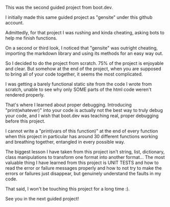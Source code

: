 This was the second guided project from boot.dev.

I initially made this same guided project as "gensite" under this github account.

Admittedly, for that project I was rushing and kinda cheating, asking bots to help me finish functions.

On a second or third look, I noticed that "gensite" was outright cheating, importing the markdown library and using its methods for an easy way out.


So I decided to do the project from scratch. 75% of the project is enjoyable and clear. But somehow at the end of the project, when you are supposed to 
bring all of your code together, it seems the most complicated.

I was getting a barely functional static site from the code I wrote from scratch, unable to see why only SOME parts of the html code weren't rendered properly.

That's where I learned about proper debugging. Introducing "print(whatever)" into your code is actually not the best way to truly debug your code, and I wish
that boot.dev was teaching real, proper debugging before this project.

I cannot write a "print(vars of this function)" at the end of every function when this project in particular has around 30 different functions working and breathing together, entangled in every possible way.

The biggest lesson I have taken from this project isn't string, list, dictionary, class manipulations to transform one format into another format... The most valuable thing I have learned from this project is UNIT TESTS and how to read the error or failure messages properly and how to not try to make the errors or failures just disappear, but genuinely understand the faults in my code.

That said, I won't be touching this project for a long time :).

See you in the next guided project!